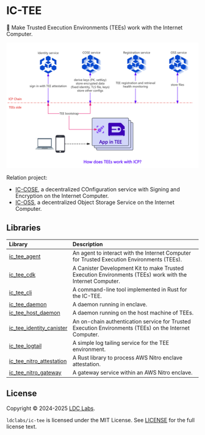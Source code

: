 # IC-TEE
🔐 Make Trusted Execution Environments (TEEs) work with the Internet Computer.

![IC TEE](./ic_tee.webp)

Relation project:
- [IC-COSE](https://github.com/ldclabs/ic-cose), a decentralized COnfiguration service with Signing and Encryption on the Internet Computer.
- [IC-OSS](https://github.com/ldclabs/ic-oss), a decentralized Object Storage Service on the Internet Computer.

## Libraries

| Library                                                                                              | Description                                                                                               |
| :--------------------------------------------------------------------------------------------------- | :-------------------------------------------------------------------------------------------------------- |
| [ic_tee_agent](https://github.com/ldclabs/ic-tee/tree/main/src/ic_tee_agent)                         | An agent to interact with the Internet Computer for Trusted Execution Environments (TEEs).                |
| [ic_tee_cdk](https://github.com/ldclabs/ic-tee/tree/main/src/ic_tee_cdk)                             | A Canister Development Kit to make Trusted Execution Environments (TEEs) work with the Internet Computer. |
| [ic_tee_cli](https://github.com/ldclabs/ic-tee/tree/main/src/ic_tee_cli)                             | A command-line tool implemented in Rust for the IC-TEE.                                                   |
| [ic_tee_daemon](https://github.com/ldclabs/ic-tee/tree/main/src/ic_tee_daemon)                       | A daemon running in enclave.                                                                              |
| [ic_tee_host_daemon](https://github.com/ldclabs/ic-tee/tree/main/src/ic_tee_host_daemon)             | A daemon running on the host machine of TEEs.                                                             |
| [ic_tee_identity_canister](https://github.com/ldclabs/ic-tee/tree/main/src/ic_tee_identity_canister) | An on-chain authentication service for Trusted Execution Environments (TEEs) on the Internet Computer.    |
| [ic_tee_logtail](https://github.com/ldclabs/ic-tee/tree/main/src/ic_tee_logtail)                     | A simple log tailing service for the TEE environment.                                                     |
| [ic_tee_nitro_attestation](https://github.com/ldclabs/ic-tee/tree/main/src/ic_tee_nitro_attestation) | A Rust library to process AWS Nitro enclave attestation.                                                  |
| [ic_tee_nitro_gateway](https://github.com/ldclabs/ic-tee/tree/main/src/ic_tee_nitro_gateway)         | A gateway service within an AWS Nitro enclave.                                                            |

## License
Copyright © 2024-2025 [LDC Labs](https://github.com/ldclabs).

`ldclabs/ic-tee` is licensed under the MIT License. See [LICENSE](./LICENSE-MIT) for the full license text.